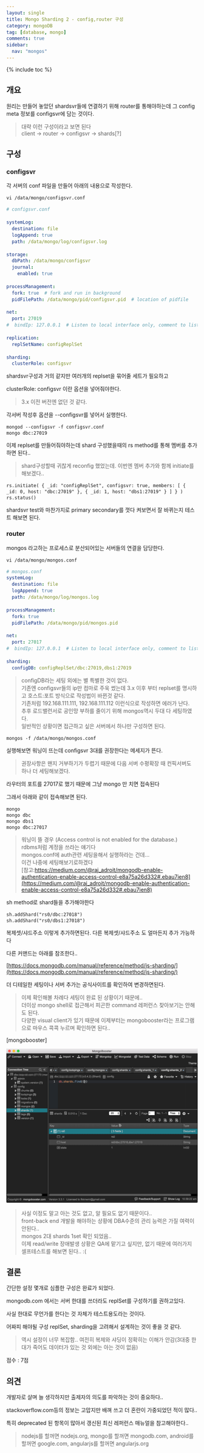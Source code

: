 ```yaml
---
layout: single
title: Mongo Sharding 2 - config,router 구성
category: mongoDB
tag: [database, mongo]
comments: true
sidebar:
  nav: "mongos"
---
```


{% include toc %}

## 개요

원리는 만들어 놓았던 shardsvr들에 연결하기 위해 router를 통해야하는데 그 config meta 정보를 configsvr에 담는 것이다.
 
> 대략 이런 구성이라고 보면 된다  
client -> router -> configsvr -> shards[?] 

## 구성

### configsvr

각 서버의 conf 파일을 만들어 아래의 내용으로 작성한다.

```text
vi /data/mongo/configsvr.conf
```

```yaml
# configsvr.conf

systemLog:
  destination: file
  logAppend: true
  path: /data/mongo/log/configsvr.log

storage:
  dbPath: /data/mongo/configsvr
  journal:
    enabled: true

processManagement:
  fork: true  # fork and run in background
  pidFilePath: /data/mongo/pid/configsvr.pid  # location of pidfile

net:
  port: 27019
#  bindIp: 127.0.0.1  # Listen to local interface only, comment to listen on all interfaces.

replication:
  replSetName: configReplSet

sharding:
  clusterRole: configsvr
```

shardsvr구성과 거의 같지만 여러개의 replset을 묶어줄 세트가 필요하고

clusterRole: configsvr 이란 옵션을 넣어줘야한다. 

> 3.x 이전 버전엔 없던 것 같다.

각서버 작성후 옵션을 --configsvr를 넣어서 실행한다.

```text
mongod --configsvr -f configsvr.conf
mongo dbc:27019
```

이제 replset를 만들어줘야하는데 shard 구성했을때의 rs method를 통해 멤버를 추가하면 된다..

> shard구성할때 귀찮게 reconfig 했었는데. 이번엔 멤버 추가와 함께 initiate를 해보겠다..

```text
rs.initiate( { _id: "configReplSet", configsvr: true, members: [ { _id: 0, host: "dbc:27019" }, { _id: 1, host: "dbs1:27019" } ] } )
rs.status()
```

shardsvr test와 마찬가지로 primary secondary를 껏다 켜보면서 잘 바뀌는지 테스트 해보면 된다.

### router

mongos 라고하는 프로세스로 분산되어있는 서버들의 연결을 담당한다.

```text
vi /data/mongo/mongos.conf
```

```yaml
# mongos.conf
systemLog:
  destination: file
  logAppend: true
  path: /data/mongo/log/mongos.log

processManagement:
  fork: true
  pidFilePath: /data/mongo/pid/mongos.pid

net:
  port: 27017
#  bindIp: 127.0.0.1  # Listen to local interface only, comment to listen on all interfaces.

sharding:
  configDB: configReplSet/dbc:27019,dbs1:27019
```

> configDB라는 세팅 외에는 별 특별한 것이 없다.  
기존엔 configsvr들의 ip만 컴마로 주욱 썼는데 3.x 이후 부터 replset를 명시하고 호스트:포트 방식으로 작성법이 바뀐것 같다.  
기존처럼 192.168.111.111, 192.168.111.112 이런식으로 작성하면 에러가 난다.  
추후 로드밸런서로 공인망 부하를 줄이기 위해 mongos역시 두대 다 세팅하였다.    
일반적인 상황이면 접근하고 싶은 서버에서 하나만 구성하면 된다.

```text
mongos -f /data/mongo/mongos.conf
```

실행해보면 워닝이 뜨는데 configsvr 3대를 권장한다는 메세지가 뜬다.

> 권장사항은 왠지 거부하기가 두렵기 때문에 다음 서버 수평확장 때 컨픽서버도 하나 더 세팅해보겠다.

라우터의 포트를 27017로 했기 때문에 그냥 mongo 만 치면 접속된다

그래서 아래와 같이 접속해보면 된다.

```text
mongo
mongo dbc
mongo dbs1
mongo dbc:27017
```

> 워닝이 뜰 경우 (Access control is not enabled for the database.)  
rdbms처럼 계정을 쓰라는 얘기다  
mongos.conf에 auth관련 세팅을해서 실행하라는 건데...  
이건 나중에 세팅해보기로하겠다  
[참고:https://medium.com/@raj_adroit/mongodb-enable-authentication-enable-access-control-e8a75a26d332#.ebau7ien8](https://medium.com/@raj_adroit/mongodb-enable-authentication-enable-access-control-e8a75a26d332#.ebau7ien8)

sh method로 shard들을 추가해야한다

```text
sh.addShard("rs0/dbc:27018")
sh.addShard("rs0/dbs1:27018")
```

복제셋/샤드주소 이렇게 추가하면된다. 다른 복제셋/샤드주소 도 얼마든지 추가 가능하다

다른 커맨드는 아래를 참조한다..

[https://docs.mongodb.com/manual/reference/method/js-sharding/](https://docs.mongodb.com/manual/reference/method/js-sharding/)

더 디테일한 세팅이나 서버 추가는 공식사이트를 확인하여 변경하면된다.

> 이제 확인해볼 차례다 세팅이 완료 된 상황이기 때문에..  
더이상 mongo shell로 접근해서 피곤한 command 레퍼런스 찾아보기는 안해도 된다.    
다양한 visual client가 있기 때문에 이제부터는 mongobooster라는 프로그램으로 마우스 콕콕 누르며 확인하면 된다..

[mongobooster]

![alt mongobooster](/images/mongo_sharding/6.png)


> 사실 이정도 말고 아는 것도 없고, 알 필요도 없기 때문이다..  
front-back end 개발을 해야하는 상황에 DBA수준의 관리 능력은 가질 여력이 안된다..   
mongos 2대 shards 1set 확인 되었음..  
이제 read/write 장애발생 상황은 QA에 맡기고 싶지만, 없기 때문에 여러가지 셀프테스트를 해보면 된다.. :(

## 결론

간단한 설정 몇개로 심플한 구성은 완료가 되었다.

mongodb.com 에서는 서버 한대를 쓰더라도 replSet를 구성하기를 권하고있다.
 
사실 한대로 무언가를 한다는 것 자체가 테스트용도라는 것이다.

어짜피 해야될 구성 replSet, sharding을 고려해서 설계하는 것이 좋을 것 같다.

> 역시 설정이 너무 복잡함.. 여전히 복제와 샤딩이 정확히는 이해가 안감(3대중 한대가 죽어도 데이터가 있는 것 외에는 아는 것이 없음)

점수 : 7점

## 의견

개발자로 살며 늘 생각하지만 출제자의 의도를 파악하는 것이 중요하다..

stackoverflow.com등의 정보는 고맙지만 배껴 쓰고 더 혼란이 가중되었던 적이 많다..

특히 deprecated 된 항목이 많아서 갱신된 최신 레퍼런스 매뉴얼을 참고해야한다..

> nodejs를 할꺼면 nodejs.org, mongo를 할꺼면 mongodb.com, android를 할꺼면 google.com, angularjs를 할꺼면 angularjs.org